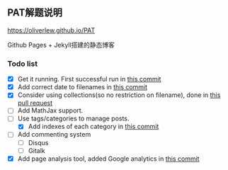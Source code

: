 ## PAT解题说明

https://oliverlew.github.io/PAT

Github Pages + Jekyll搭建的静态博客

### Todo list

- [x] Get it running. First successful run in [this commit][first run]
- [x] Add correct date to filenames in [this commit][add date]
- [x] Consider using collections(so no restriction on filename), done in [this pull request][use collections]
- [ ] Add MathJax support.
- [ ] Use tags/categories to manage posts.
  - [x] Add indexes of each category in [this commit][add categories]
- [ ] Add commenting system
  - [ ] Disqus
  - [ ] Gitalk
- [x] Add page analysis tool, added Google analytics in [this commit][add GA]

[first run]: https://github.com/OliverLew/PAT/commit/a06f099b2a64138612128b2c9227b2b2514ff617
[add date]: https://github.com/OliverLew/PAT/commit/e6e23b82b4f12b895d2504602f8b4a6b9e912f41
[use collections]: https://github.com/OliverLew/PAT/pull/10
[add categories]: https://github.com/OliverLew/PAT/commit/2f74e56775f5ec7c1ab31c27f23d3071b178784f
[add GA]: https://github.com/OliverLew/PAT/commit/54db3d618760df626872c6fe42e861709ca1d962
